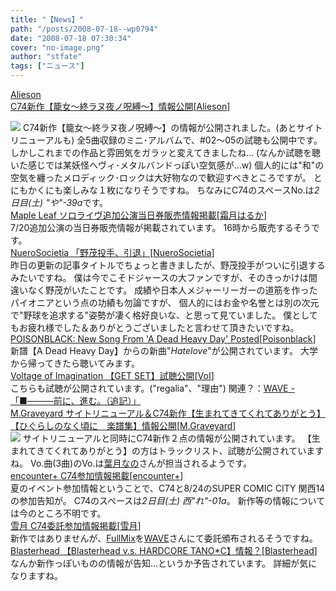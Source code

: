 ```yaml
---
title: "【News】"
path: "/posts/2008-07-18--wp0794"
date: "2008-07-18 07:30:34"
cover: "no-image.png"
author: "stfate"
tags: ["ニュース"]
---
```


<style type="text/css">
<!--
p {white-space: pre-wrap};
-->
</style>

<a class="topics" href="http://www.alieson.net/" target="_blank">Alieson C74新作【籠女～終ラヌ夜ノ呪縛～】情報公開</a><span class="junre">[<a href="http://www.alieson.net/" target="_blank">Alieson</a>]</span>
<div class="news"><a href="http://www.alieson.net/" target="_blank"><img src="http://www.alieson.net/html/kagome/img/kagome_banner01.jpg"></a>
C74新作【籠女～終ラヌ夜ノ呪縛～】の情報が公開されました。(あとサイトリニューアルも)
全5曲収録のミニ･アルバムで、#02～05の試聴も公開中です。
しかしこれまでの作品と雰囲気をガラッと変えてきましたね…
(なんか試聴を聴いた感じでは某妖怪ヘヴィ･メタルバンドっぽい空気感が…w)
個人的には"和"の空気を纏ったメロディック･ロックは大好物なので歓迎すべきところですが。
とにもかくにも楽しみな１枚になりそうですね。
ちなみにC74のスペースNo.は<em>2日目(土) "や"-39a</em>です。</div>
<a class="topics" href="http://shimotsukin.com/live/" target="_blank">Maple Leaf ソロライヴ追加公演当日券販売情報掲載</a><span class="junre">[<a href="http://shimotsukin.com/" target="_blank">霜月はるか</a>]</span>
<div class="news">7/20追加公演の当日券販売情報が掲載されています。
16時から販売するそうです。</div>
<a class="topics" href="http://nuerosocietia.com/Entry/35/" target="_blank">NueroSocietia 「野茂投手、引退」</a><span class="junre">[<a href="http://nuerosocietia.com/" target="_blank">NueroSocietia</a>]</span>
<div class="news">昨日の更新の記事タイトルでちょっと書きましたが、野茂投手がついに引退するみたいですね。
僕は今でこそドジャースの大ファンですが、そのきっかけは間違いなく野茂がいたことです。
成績や日本人メジャーリーガーの道筋を作ったパイオニアという点の功績も勿論ですが、
個人的にはお金や名誉とは別の次元で"野球を追求する"姿勢が凄く格好良いな、と思って見ていました。
僕としてもお疲れ様でした＆ありがとうございましたと言わせて頂きたいですね。</div>
<a class="topics" href="http://www.metalfromfinland.com/news/2008-07-17_21:13/poisonblack_new_song_from_a_dead_heavy_day_posted" target="_blank">POISONBLACK: New Song From 'A Dead Heavy Day' Posted</a><span class="junre">[<a href="http://www.poisonblack.com/" target="_blank">Poisonblack</a>]</span>
<div class="news">新譜【A Dead Heavy Day】からの新曲"<em>Hatelove</em>"が公開されています。
大学から帰ってきたら聴いてみます。</div>
<a class="topics" href="http://www.voltagenation.com/ahead/" target="_blank">Voltage of Imagination 【GET SET】試聴公開</a><span class="junre">[<a href="http://www.voltagenation.com/" target="_blank">VoI</a>]</span>
<div class="news">こちらも試聴が公開されています。("regalia"、"理由")
関連？：<a href="http://wavesite.sakura.ne.jp/" target="_blank">WAVE - 「■―――前に、進む。（追記）」</a></div>
<a class="topics" href="http://www.geocities.jp/iwamud/" target="_blank">M.Graveyard サイトリニューアル＆C74新作【生まれてきてくれてありがとう】【ひぐらしのなく頃に　楽譜集】情報公開</a><span class="junre">[<a href="http://www.geocities.jp/iwamud/" target="_blank">M.Graveyard</a>]</span>
<div class="news"><a href="http://www.geocities.jp/iwamud/" target="_blank"><img src="http://stfate.net/img/umarete.jpg" class="image" /></a>
サイトリニューアルと同時にC74新作２点の情報が公開されています。
【生まれてきてくれてありがとう】の方はトラックリスト、試聴が公開されていますね。
Vo.曲(3曲)のVo.は<a href="http://hadukinano.ciao.jp/" target="_blank">葉月なの</a>さんが担当されるようです。</div>
<a class="topics" href="http://encounter-p.net/" target="_blank">encounter+ C74参加情報掲載</a><span class="junre">[<a href="http://encounter-p.net/" target="_blank">encounter+</a>]</span>
<div class="news">夏のイベント参加情報ということで、C74と8/24のSUPER COMIC CITY 関西14の参加告知が。
C74のスペースは<em>2日目(土) 西"れ"-01a</em>。
新作等の情報については今のところ不明です。</div>
<a class="topics" href="http://aonokioku.sakura.ne.jp/setsugetsu/" target="_blank">雪月 C74委託参加情報掲載</a><span class="junre">[<a href="http://aonokioku.sakura.ne.jp/setsugetsu/" target="_blank">雪月</a>]</span>
<div class="news">新作ではありませんが、<a href="http://aonokioku.sakura.ne.jp/fullmix/" target="_blank">FullMix</a>を<a href="http://wavesite.sakura.ne.jp/" target="_blank">WAVE</a>さんにて委託頒布されるそうですね。</div>
<a class="topics" href="http://www.blasterhead.com/" target="_blank">Blasterhead 【Blasterhead v.s. HARDCORE TANO*C】情報？</a><span class="junre">[<a href="http://www.blasterhead.com/" target="_blank">Blasterhead</a>]</span>
<div class="news">なんか新作っぽいものの情報が告知…というか予告されています。
詳細が気になりますね。</div>
